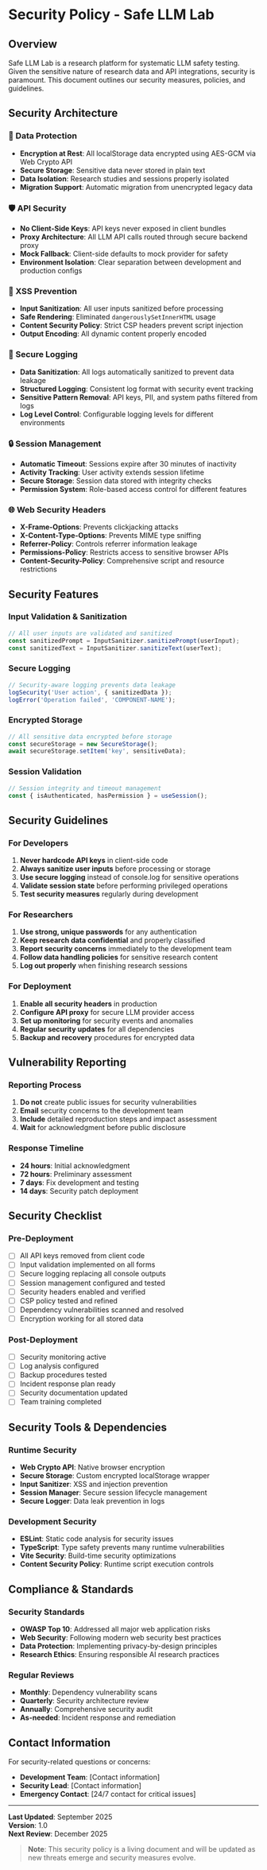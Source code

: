# Security Policy - Safe LLM Lab

## Overview

Safe LLM Lab is a research platform for systematic LLM safety testing. Given the sensitive nature of research data and API integrations, security is paramount. This document outlines our security measures, policies, and guidelines.

## Security Architecture

### 🔐 Data Protection
- **Encryption at Rest**: All localStorage data encrypted using AES-GCM via Web Crypto API
- **Secure Storage**: Sensitive data never stored in plain text
- **Data Isolation**: Research studies and sessions properly isolated
- **Migration Support**: Automatic migration from unencrypted legacy data

### 🛡️ API Security
- **No Client-Side Keys**: API keys never exposed in client bundles
- **Proxy Architecture**: All LLM API calls routed through secure backend proxy
- **Mock Fallback**: Client-side defaults to mock provider for safety
- **Environment Isolation**: Clear separation between development and production configs

### 🚫 XSS Prevention
- **Input Sanitization**: All user inputs sanitized before processing
- **Safe Rendering**: Eliminated `dangerouslySetInnerHTML` usage
- **Content Security Policy**: Strict CSP headers prevent script injection
- **Output Encoding**: All dynamic content properly encoded

### 📝 Secure Logging
- **Data Sanitization**: All logs automatically sanitized to prevent data leakage
- **Structured Logging**: Consistent log format with security event tracking
- **Sensitive Pattern Removal**: API keys, PII, and system paths filtered from logs
- **Log Level Control**: Configurable logging levels for different environments

### 🔒 Session Management
- **Automatic Timeout**: Sessions expire after 30 minutes of inactivity
- **Activity Tracking**: User activity extends session lifetime
- **Secure Storage**: Session data stored with integrity checks
- **Permission System**: Role-based access control for different features

### 🌐 Web Security Headers
- **X-Frame-Options**: Prevents clickjacking attacks
- **X-Content-Type-Options**: Prevents MIME type sniffing
- **Referrer-Policy**: Controls referrer information leakage
- **Permissions-Policy**: Restricts access to sensitive browser APIs
- **Content-Security-Policy**: Comprehensive script and resource restrictions

## Security Features

### Input Validation & Sanitization
```typescript
// All user inputs are validated and sanitized
const sanitizedPrompt = InputSanitizer.sanitizePrompt(userInput);
const sanitizedText = InputSanitizer.sanitizeText(userText);
```

### Secure Logging
```typescript
// Security-aware logging prevents data leakage
logSecurity('User action', { sanitizedData });
logError('Operation failed', 'COMPONENT-NAME');
```

### Encrypted Storage
```typescript
// All sensitive data encrypted before storage
const secureStorage = new SecureStorage();
await secureStorage.setItem('key', sensitiveData);
```

### Session Validation
```typescript
// Session integrity and timeout management
const { isAuthenticated, hasPermission } = useSession();
```

## Security Guidelines

### For Developers

1. **Never hardcode API keys** in client-side code
2. **Always sanitize user inputs** before processing or storage
3. **Use secure logging** instead of console.log for sensitive operations
4. **Validate session state** before performing privileged operations
5. **Test security measures** regularly during development

### For Researchers

1. **Use strong, unique passwords** for any authentication
2. **Keep research data confidential** and properly classified
3. **Report security concerns** immediately to the development team
4. **Follow data handling policies** for sensitive research content
5. **Log out properly** when finishing research sessions

### For Deployment

1. **Enable all security headers** in production
2. **Configure API proxy** for secure LLM provider access
3. **Set up monitoring** for security events and anomalies
4. **Regular security updates** for all dependencies
5. **Backup and recovery** procedures for encrypted data

## Vulnerability Reporting

### Reporting Process
1. **Do not** create public issues for security vulnerabilities
2. **Email** security concerns to the development team
3. **Include** detailed reproduction steps and impact assessment
4. **Wait** for acknowledgment before public disclosure

### Response Timeline
- **24 hours**: Initial acknowledgment
- **72 hours**: Preliminary assessment
- **7 days**: Fix development and testing
- **14 days**: Security patch deployment

## Security Checklist

### Pre-Deployment
- [ ] All API keys removed from client code
- [ ] Input validation implemented on all forms
- [ ] Secure logging replacing all console outputs
- [ ] Session management configured and tested
- [ ] Security headers enabled and verified
- [ ] CSP policy tested and refined
- [ ] Dependency vulnerabilities scanned and resolved
- [ ] Encryption working for all stored data

### Post-Deployment
- [ ] Security monitoring active
- [ ] Log analysis configured
- [ ] Backup procedures tested
- [ ] Incident response plan ready
- [ ] Security documentation updated
- [ ] Team training completed

## Security Tools & Dependencies

### Runtime Security
- **Web Crypto API**: Native browser encryption
- **Secure Storage**: Custom encrypted localStorage wrapper
- **Input Sanitizer**: XSS and injection prevention
- **Session Manager**: Secure session lifecycle management
- **Secure Logger**: Data leak prevention in logs

### Development Security
- **ESLint**: Static code analysis for security issues
- **TypeScript**: Type safety prevents many runtime vulnerabilities
- **Vite Security**: Build-time security optimizations
- **Content Security Policy**: Runtime script execution controls

## Compliance & Standards

### Security Standards
- **OWASP Top 10**: Addressed all major web application risks
- **Web Security**: Following modern web security best practices
- **Data Protection**: Implementing privacy-by-design principles
- **Research Ethics**: Ensuring responsible AI research practices

### Regular Reviews
- **Monthly**: Dependency vulnerability scans
- **Quarterly**: Security architecture review
- **Annually**: Comprehensive security audit
- **As-needed**: Incident response and remediation

## Contact Information

For security-related questions or concerns:
- **Development Team**: [Contact information]
- **Security Lead**: [Contact information]
- **Emergency Contact**: [24/7 contact for critical issues]

---

**Last Updated**: September 2025  
**Version**: 1.0  
**Next Review**: December 2025

> **Note**: This security policy is a living document and will be updated as new threats emerge and security measures evolve.
